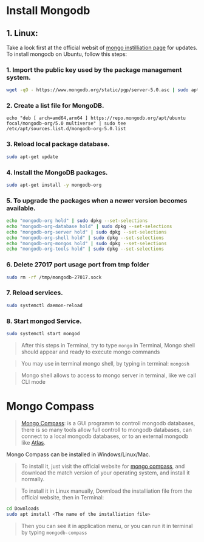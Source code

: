 # Install Mongodb

## 1. Linux:
Take a look first at the official websit of [mongo instilliation page](https://docs.mongodb.com/manual/tutorial/install-mongodb-on-ubuntu) for updates.
    To install mongodb on Ubuntu, follow this steps:
### 1. Import the public key used by the package management system.
```sh 
wget -qO - https://www.mongodb.org/static/pgp/server-5.0.asc | sudo apt-key add - 
```
### 2. Create a list file for MongoDB.
```ssh
echo "deb [ arch=amd64,arm64 ] https://repo.mongodb.org/apt/ubuntu focal/mongodb-org/5.0 multiverse" | sudo tee /etc/apt/sources.list.d/mongodb-org-5.0.list 
```
### 3. Reload local package database.
```sh
sudo apt-get update 
```
### 4. Install the MongoDB packages.
```sh 
sudo apt-get install -y mongodb-org 
```
### 5. To upgrade the packages when a newer version becomes available.
```sh
echo "mongodb-org hold" | sudo dpkg --set-selections
echo "mongodb-org-database hold" | sudo dpkg --set-selections
echo "mongodb-org-server hold" | sudo dpkg --set-selections
echo "mongodb-org-shell hold" | sudo dpkg --set-selections
echo "mongodb-org-mongos hold" | sudo dpkg --set-selections
echo "mongodb-org-tools hold" | sudo dpkg --set-selections
```
### 6. Delete 27017 port usage port from tmp folder
```sh
sudo rm -rf /tmp/mongodb-27017.sock 
``` 
### 7. Reload services.
```sh 
sudo systemctl daemon-reload 
```
### 8. Start mongod Service.
```sh 
sudo systemctl start mongod 
```

> After this steps in Terminal, try to type ```mongo``` in Terminal, Mongo shell should appear and ready to execute mongo commands

>You may use in terminal mongo shell, by typing in terminal: ``` mongosh ```

> Mongo shell allows to access to mongo server in terminal, like we call CLI mode

# Mongo Compass
> [Mongo Compass](https://www.mongodb.com/products/compass): is a GUI programm to controll mongodb databases, there is so many tools allow full controll to mongodb databases, can connect to a local mongodb databases, or to an external mongodb like [Atlas](https://account.mongodb.com/account/login?nds=true).

Mongo Compass can be installed in Windows/Linux/Mac.

>To install it, just visit the official website for [mongo compass](https://www.mongodb.com/products/compass), and download the match version of your operating system, and install it normally.

>To install it in Linux manually, Download the installiation file from the official website, then in Terminal:

```sh 
cd Downloads 
sudo apt install <The name of the installiation file> 
```

> Then you can see it in application menu, or you can run it in terminal by typing ``` mongodb-compass ```

